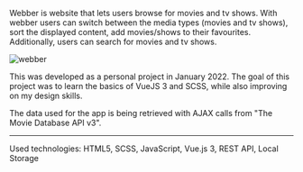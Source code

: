Webber is website that lets users browse for movies and tv shows. 
With webber users can switch between the media types (movies and tv shows), sort the displayed content, add movies/shows to their favourites. Additionally, users can search for movies and tv shows.

![webber](https://user-images.githubusercontent.com/72218348/152180886-84f8d05c-84af-477e-b1b5-92deba7bb801.png)

This was developed as a personal project in January 2022.
The goal of this project was to learn the basics of VueJS 3 and SCSS, while also improving on my design skills.

The data used for the app is being retrieved with AJAX calls from "The Movie Database API v3".

-----------------------------------------------------------------------------

Used technologies: HTML5, SCSS, JavaScript, Vue.js 3, REST API, Local Storage
